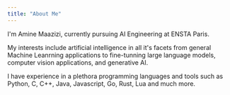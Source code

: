 ```yaml
---
title: "About Me"
---
```


I'm Amine Maazizi, currently pursuing AI Engineering at ENSTA Paris. 

My interests include artificial intelligence in all it's facets from general Machine Leanrning applications to fine-tunning large language models, computer vision applications, and generative AI. 

I have experience in a plethora programming languages and tools such as Python, C, C++, Java, Javascript, Go, Rust, Lua and much more.
